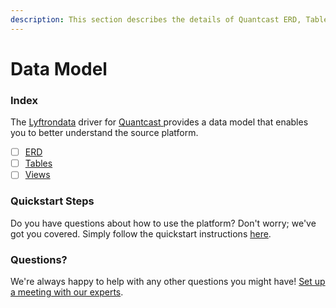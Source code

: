 ```yaml
---
description: This section describes the details of Quantcast ERD, Tables, and Views.
---
```


# Data Model

### Index

The  [Lyftrondata](https://www.lyftrondata.com/) driver for [Quantcast](https://www.lyftrondata.com/integration/quantcast/)[ ](https://www.lyftrondata.com/integration/quantcast/)provides a data model that enables you to better understand the source platform.

* [ ] [ERD](../../../marketing-analytics/quantcast/data-model/erd.md)
* [ ] [Tables](../../../marketing-analytics/quantcast/data-model/tables.md)
* [ ] [Views](../../../marketing-analytics/quantcast/data-model/views.md)

### Quickstart Steps

Do you have questions about how to use the platform? Don't worry; we've got you covered. Simply follow the quickstart instructions [here](../../../../quickstart-steps.md).

### Questions? <a href="#questions" id="questions"></a>

We're always happy to help with any other questions you might have! [Set up a meeting with our experts](https://www.lyftrondata.com/book-a-meeting/).

